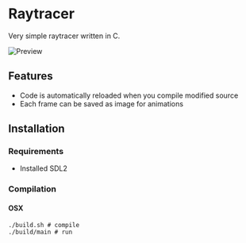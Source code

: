 # Raytracer

Very simple raytracer written in C.

![Preview](https://upx.cz/2xX)

## Features

- Code is automatically reloaded when you compile modified source
- Each frame can be saved as image for animations

## Installation

### Requirements

- Installed SDL2

### Compilation

#### OSX
```
./build.sh # compile
./build/main # run
```

